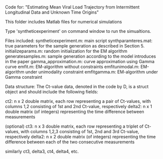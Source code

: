 
Code for: "Estimating Mean Viral Load Trajectory from Intermittent Longitudinal Data and Unknown Time Origins"

This folder includes Matlab files for numerical simulations

Type 'syntheticexperiment' on command window to run the simualtions. 

Files included: 
syntheticexperiment.m: main script
synthparamteres.mat: true parameters for the sample generation as described in Section 5.
initializeparams.m: random initialization for the EM algorithm
generatesamples.m: sample generation according to the model introduces in the paper
gamma_approximation.m: curve approximation using Gamma curve
emfit.m: EM-algorithm without constraints
emfitunimodal.m: EM-algorithm under unimodality constraint
emfitgamma.m: EM-algorithm under Gamma constraint


Data structure: 
The Ct-value data, denoted in the code by D, is a struct object and should include the following fields:

ct2:  n x 2 double matrix, each row representing a pair of Ct-values, with columns 1,2 consisting of 1st and 2nd Ct-value, respectively
delta2: n x 1 double matrix (of integers) representing the time difference between measurements

(optional)
ct3:  n x 3 double matrix, each row representing a triplet of Ct-values, with columns 1,2,3 consisting of 1st, 2nd and 3rd Ct-value, respectively
delta2: n x 2 double matrix (of integers) representing the time difference between each of the two consecutive measurements

similarly ct3, delta3, ct4, delta4, etc. 
